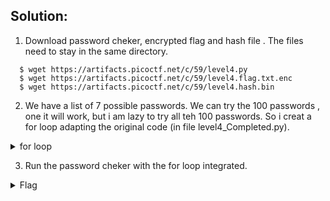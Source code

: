 ## Solution:
  1. Download password cheker, encrypted flag and hash file . The files need to stay in the same directory.  
  ```
    $ wget https://artifacts.picoctf.net/c/59/level4.py
    $ wget https://artifacts.picoctf.net/c/59/level4.flag.txt.enc
    $ wget https://artifacts.picoctf.net/c/59/level4.hash.bin
  ```
  2. We have a list of 7 possible passwords. We can try the 100 passwords , one it will work, but i am lazy to try all teh 100 passwords. So i creat a for loop adapting the original code (in file level4_Completed.py).
   <details>
      <summary> for loop </summary>
       
        def level_4_pw_check(user_pw):
          user_pw_hash = hash_pw(user_pw)
    
          if( user_pw_hash == correct_pw_hash ):
            print("Welcome back... your flag, user:")
            decryption = str_xor(flag_enc.decode(), user_pw)
            print(decryption)
            return
          else:
            pass
        
        pos_pw_list = ["158f", "1655", "d21e", "4966", "ed69", "1010", "dded", "844c", "40ab", "a948", "156c", "ab7f", "4a5f", "e38c", "ba12", "f7fd", "d780", "4f4d", "5ba1", "96c5", "55b9", "8a67", "d32b", "aa7a", "514b", "e4e1", "1230", "cd19", "d6dd", "b01f", "fd2f", "7587", "86c2", "d7b8", "55a2", "b77c", "7ffe", "4420", "e0ee", "d8fb", "d748", "b0fe", "2a37", "a638", "52db", "51b7", "5526", "40ed", "5356", "6ad4", "2ddd", "177d", "84ae", "cf88", "97a3", "17ad", "7124", "eff2", "e373", "c974", "7689", "b8b2", "e899", "d042", "47d9", "cca9", "ab2a", "de77", "4654", "9ecb", "ab6e", "bb8e", "b76b", "d661", "63f8", "7095", "567e", "b837", "2b80", "ad4f", "c514", "ffa4", "fc37", "7254", "b48b", "d38b", "a02b", "ec6c", "eacc", "8b70", "b03e", "1b36", "81ff", "77e4", "dbe6", "59d9", "fd6a", "5653", "8b95", "d0e5"]
        
        for ps in pos_pw_list:
          level_4_pw_check(ps)
       
   </details>
   
   3. Run the password cheker with the for loop integrated.
   
   <details>
       <summary> Flag </summary>
  
         picoCTF{fl45h_5pr1ng1ng_cf341ff1}
  
   </details>
